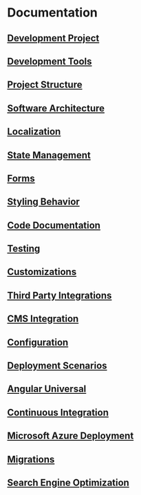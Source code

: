 # Documentation

## [Development Project](./development-project.md)

## [Development Tools](./development-tools.md)

## [Project Structure](./project-structure.md)

## [Software Architecture](./software-architecture.md)

## [Localization](./localization.md)

## [State Management](./state-management.md)

## [Forms](./forms.md)

## [Styling Behavior](./styling-behavior.md)

## [Code Documentation](./code-documentation.md)

## [Testing](./testing.md)

## [Customizations](./customizations.md)

## [Third Party Integrations](./third-party-integrations.md)

## [CMS Integration](./cms-integration.md)

## [Configuration](./configuration.md)

## [Deployment Scenarios](./deployment-scenarios.md)

## [Angular Universal](./angular-universal.md)

## [Continuous Integration](./continous-integration.md)

## [Microsoft Azure Deployment](./microsoft-azure-deployment.md)

## [Migrations](./migrations.md)

## [Search Engine Optimization](./search-engine-optimization.md)
